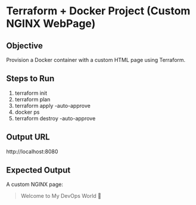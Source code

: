# Terraform + Docker Project (Custom NGINX WebPage)

## Objective
Provision a Docker container with a custom HTML page using Terraform.

## Steps to Run
1. terraform init
2. terraform plan
3. terraform apply -auto-approve
4. docker ps
5. terraform destroy -auto-approve

## Output URL
http://localhost:8080

## Expected Output
A custom NGINX page:
> Welcome to My DevOps World 🚀

